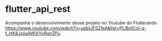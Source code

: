 # flutter_api_rest
Acompanhe o desenvolvimento desse projeto no Youtube do Flutterando
https://www.youtube.com/watch?v=upbIJFSZfeA&list=PLlBnICoI-g-f_HK8JsjjaAWlXYxRgnZPu
